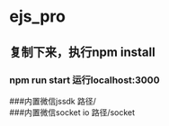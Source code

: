 # ejs_pro
## 复制下来，执行npm install
### npm run start 运行localhost:3000
###内置微信jssdk   路径/   
###内置微信socket io   路径/socket   
